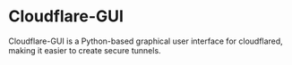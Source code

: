 # Cloudflare-GUI
Cloudflare-GUI is a Python-based graphical user interface for cloudflared, making it easier to create secure tunnels.
